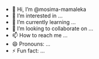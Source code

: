 - 👋 Hi, I’m @mosima-mamaleka
- 👀 I’m interested in ...
- 🌱 I’m currently learning ...
- 💞️ I’m looking to collaborate on ...
- 📫 How to reach me ...
- 😄 Pronouns: ...
- ⚡ Fun fact: ...

<!---
mosima-mamaleka/mosima-mamaleka is a ✨ special ✨ repository because its `README.md` (this file) appears on your GitHub profile.
You can click the Preview link to take a look at your changes.
--->
